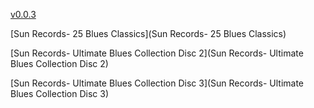 [v0.0.3](https://github.com/littleflute/Sun-Records/edit/master/README.md)

[Sun Records- 25 Blues Classics](Sun Records- 25 Blues Classics)

[Sun Records- Ultimate Blues Collection Disc 2](Sun Records- Ultimate Blues Collection Disc 2)

[Sun Records- Ultimate Blues Collection Disc 3](Sun Records- Ultimate Blues Collection Disc 3)

